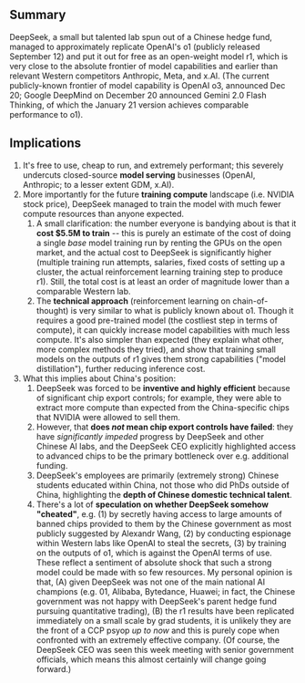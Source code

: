 ## Summary

DeepSeek, a small but talented lab spun out of a Chinese hedge fund, managed to approximately replicate OpenAI's o1 (publicly released September 12) and put it out for free as an open-weight model r1, which is very close to the absolute frontier of model capabilities and earlier than relevant Western competitors Anthropic, Meta, and x.AI. (The current publicly-known frontier of model capability is OpenAI o3, announced Dec 20; Google DeepMind on December 20 announced Gemini 2.0 Flash Thinking, of which the January 21 version achieves comparable performance to o1).

## Implications

1. It's free to use, cheap to run, and extremely performant; this severely undercuts closed-source **model serving** businesses (OpenAI, Anthropic; to a lesser extent GDM, x.AI).
2. More importantly for the future **training compute** landscape (i.e. NVIDIA stock price), DeepSeek managed to train the model with much fewer compute resources than anyone expected.
    1. A small clarification: the number everyone is bandying about is that it **cost $5.5M to train** -- this is purely an estimate of the cost of doing a single *base* model training run by renting the GPUs on the open market, and the actual cost to DeepSeek is significantly higher (multiple training run attempts, salaries, fixed costs of setting up a cluster, the actual reinforcement learning training step to produce r1). Still, the total cost is at least an order of magnitude lower than a comparable Western lab.
    2. The **technical approach** (reinforcement learning on chain-of-thought) is very similar to what is publicly known about o1. Though it requires a good pre-trained model (the costliest step in terms of compute), it can quickly increase model capabilities with much less compute. It's also simpler than expected (they explain what other, more complex methods they tried), and show that training small models on the outputs of r1 gives them strong capabilities ("model distillation"), further reducing inference cost.
4. What this implies about China's position:
    1. DeepSeek was forced to be **inventive and highly efficient** because of significant chip export controls; for example, they were able to extract more compute than expected from the China-specific chips that NVIDIA were allowed to sell them.
    1. However, that **does *not* mean chip export controls have failed**: they have *significantly impeded* progress by DeepSeek and other Chinese AI labs, and the DeepSeek CEO explicitly highlighted access to advanced chips to be the primary bottleneck over e.g. additional funding.
    1. DeepSeek's employees are primarily (extremely strong) Chinese students educated within China, not those who did PhDs outside of China, highlighting the **depth of Chinese domestic technical talent**.
    1. There's a lot of **speculation on whether DeepSeek somehow "cheated"**, e.g. (1) by secretly having access to large amounts of banned chips provided to them by the Chinese government as most publicly suggested by Alexandr Wang, (2) by conducting espionage within Western labs like OpenAI to steal the secrets, (3) by training on the outputs of o1, which is against the OpenAI terms of use.
    These reflect a sentiment of absolute shock that such a strong model could be made with so few resources. My personal opinion is that, (A) given DeepSeek was not one of the main national AI champions (e.g. 01, Alibaba, Bytedance, Huawei; in fact, the Chinese government was not happy with DeepSeek's parent hedge fund pursuing quantitative trading), (B) the r1 results have been replicated immediately on a small scale by grad students, it is unlikely they are the front of a CCP psyop *up to now* and this is purely cope when confronted with an extremely effective company. (Of course, the DeepSeek CEO was seen this week meeting with senior government officials, which means this almost certainly will change going forward.)
